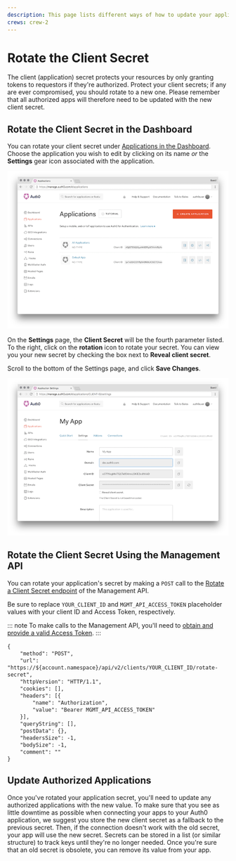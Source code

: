 ```yaml
---
description: This page lists different ways of how to update your application's secret.
crews: crew-2
---
```


# Rotate the Client Secret

The client (application) secret protects your resources by only granting tokens to requestors if they're authorized. Protect your client secrets; if any are ever compromised, you should rotate to a new one. Please remember that all authorized apps will therefore need to be updated with the new client secret.

## Rotate the Client Secret in the Dashboard

You can rotate your client secret under [Applications in the Dashboard](${manage_url}/#/applications). Choose the application you wish to edit by clicking on its name *or* the **Settings** gear icon associated with the application.

![](/media/articles/clients/change-client-secret/clients.png)

On the **Settings** page, the **Client Secret** will be the fourth parameter listed. To the right, click on the **rotation** icon to rotate your secret. You can view you your new secret by checking the box next to **Reveal client secret**.

Scroll to the bottom of the Settings page, and click **Save Changes**.

![](/media/articles/clients/change-client-secret/client-settings.png)

## Rotate the Client Secret Using the Management API

You can rotate your application's secret by making a `POST` call to the [Rotate a Client Secret endpoint](/api/management/v2#!/Clients/post_rotate_secret) of the Management API.

Be sure to replace `YOUR_CLIENT_ID` and `MGMT_API_ACCESS_TOKEN` placeholder values with your client ID and Access Token, respectively.

::: note
To make calls to the Management API, you'll need to [obtain and provide a valid Access Token](/api/management/v2/tokens).
:::

```har
{
	"method": "POST",
	"url": "https://${account.namespace}/api/v2/clients/YOUR_CLIENT_ID/rotate-secret",
	"httpVersion": "HTTP/1.1",
	"cookies": [],
	"headers": [{
		"name": "Authorization",
		"value": "Bearer MGMT_API_ACCESS_TOKEN"
	}],
	"queryString": [],
	"postData": {},
	"headersSize": -1,
	"bodySize": -1,
	"comment": ""
}
```

## Update Authorized Applications

Once you've rotated your application secret, you'll need to update any authorized applications with the new value. To make sure that you see as little downtime as possible when connecting your apps to your Auth0 application, we suggest you store the new client secret as a fallback to the previous secret. Then, if the connection doesn't work with the old secret, your app will use the new secret. Secrets can be stored in a list (or similar structure) to track keys until they're no longer needed. Once you're sure that an old secret is obsolete, you can remove its value from your app.
